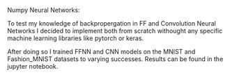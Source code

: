 Numpy Neural Networks:

To test my knowledge of backpropergation in FF and Convolution Neural Networks I decided to implement both from scratch withought any specific machine learning libraries like pytorch or keras. 

After doing so I trained FFNN and CNN models on the MNIST and Fashion_MNIST datasets to varying successes. 
Results can be found in the jupyter notebook.
